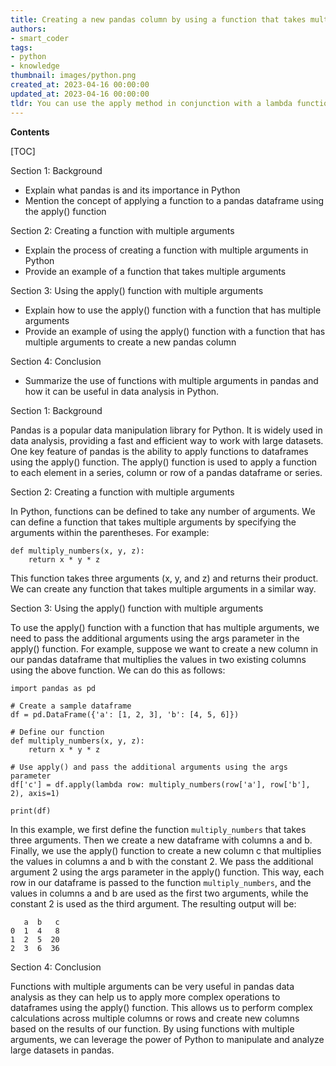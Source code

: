 ```yaml
---
title: Creating a new pandas column by using a function that takes multiple arguments
authors:
- smart_coder
tags:
- python
- knowledge
thumbnail: images/python.png
created_at: 2023-04-16 00:00:00
updated_at: 2023-04-16 00:00:00
tldr: You can use the apply method in conjunction with a lambda function to apply a function with multiple arguments to create a new pandas column in Python.
---
```


**Contents**

[TOC]

Section 1: Background
- Explain what pandas is and its importance in Python
- Mention the concept of applying a function to a pandas dataframe using the apply() function

Section 2: Creating a function with multiple arguments
- Explain the process of creating a function with multiple arguments in Python
- Provide an example of a function that takes multiple arguments

Section 3: Using the apply() function with multiple arguments
- Explain how to use the apply() function with a function that has multiple arguments
- Provide an example of using the apply() function with a function that has multiple arguments to create a new pandas column

Section 4: Conclusion
- Summarize the use of functions with multiple arguments in pandas and how it can be useful in data analysis in Python. 


Section 1: Background

Pandas is a popular data manipulation library for Python. It is widely used in data analysis, providing a fast and efficient way to work with large datasets. One key feature of pandas is the ability to apply functions to dataframes using the apply() function. The apply() function is used to apply a function to each element in a series, column or row of a pandas dataframe or series.

Section 2: Creating a function with multiple arguments

In Python, functions can be defined to take any number of arguments. We can define a function that takes multiple arguments by specifying the arguments within the parentheses. For example:

```
def multiply_numbers(x, y, z):
    return x * y * z
```

This function takes three arguments (x, y, and z) and returns their product. We can create any function that takes multiple arguments in a similar way.

Section 3: Using the apply() function with multiple arguments

To use the apply() function with a function that has multiple arguments, we need to pass the additional arguments using the args parameter in the apply() function. For example, suppose we want to create a new column in our pandas dataframe that multiplies the values in two existing columns using the above function. We can do this as follows:

```
import pandas as pd

# Create a sample dataframe
df = pd.DataFrame({'a': [1, 2, 3], 'b': [4, 5, 6]})

# Define our function
def multiply_numbers(x, y, z):
    return x * y * z

# Use apply() and pass the additional arguments using the args parameter
df['c'] = df.apply(lambda row: multiply_numbers(row['a'], row['b'], 2), axis=1)

print(df)
```

In this example, we first define the function `multiply_numbers` that takes three arguments. Then we create a new dataframe with columns a and b. Finally, we use the apply() function to create a new column c that multiplies the values in columns a and b with the constant 2. We pass the additional argument 2 using the args parameter in the apply() function. This way, each row in our dataframe is passed to the function `multiply_numbers`, and the values in columns a and b are used as the first two arguments, while the constant 2 is used as the third argument. The resulting output will be:

```
   a  b   c
0  1  4   8
1  2  5  20
2  3  6  36
```

Section 4: Conclusion

Functions with multiple arguments can be very useful in pandas data analysis as they can help us to apply more complex operations to dataframes using the apply() function. This allows us to perform complex calculations across multiple columns or rows and create new columns based on the results of our function. By using functions with multiple arguments, we can leverage the power of Python to manipulate and analyze large datasets in pandas.
